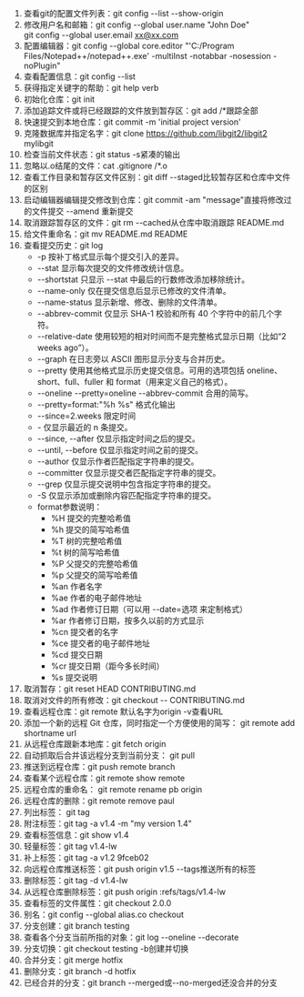1. 查看git的配置文件列表：git config --list --show-origin  
2. 修改用户名和邮箱：git config --global user.name "John Doe"  
                    git config --global user.email xx@xx.com
3. 配置编辑器：git config --global core.editor "'C:/Program Files/Notepad++/notepad++.exe' -multiInst -notabbar -nosession -noPlugin"  
4. 查看配置信息：git config --list  
5. 获得指定关键字的帮助：git help verb  
6. 初始化仓库：git init  
7. 添加追踪文件或将已经跟踪的文件放到暂存区：git add /*跟踪全部  
8. 快速提交到本地仓库：git commit -m 'initial project version'  
9. 克隆数据库并指定名字：git clone https://github.com/libgit2/libgit2 mylibgit  
10. 检查当前文件状态：git status    -s紧凑的输出
11. 忽略以.o结尾的文件：cat .gitignore /*.o   
12. 查看工作目录和暂存区文件区别：git diff    --staged比较暂存区和仓库中文件的区别  
13. 启动编辑器编辑提交修改到仓库：git commit    -am "message"直接将修改过的文件提交 --amend 重新提交  
14. 取消跟踪暂存区的文件：git rm    --cached从仓库中取消跟踪     README.md  
15. 给文件重命名：git mv README.md README  
16. 查看提交历史：git log    
	* -p 按补丁格式显示每个提交引入的差异。  
	* --stat 显示每次提交的文件修改统计信息。  
	* --shortstat 只显示 --stat 中最后的行数修改添加移除统计。  
    * --name-only 仅在提交信息后显示已修改的文件清单。  
	* --name-status 显示新增、修改、删除的文件清单。  
	* --abbrev-commit 仅显示 SHA-1 校验和所有 40 个字符中的前几个字符。  
	* --relative-date 使用较短的相对时间而不是完整格式显示日期（比如“2 weeks ago”）。  
	* --graph 在日志旁以 ASCII 图形显示分支与合并历史。  
	* --pretty 使用其他格式显示历史提交信息。可用的选项包括 oneline、short、full、fuller 和 format（用来定义自己的格式）。  
	* --oneline   --pretty=oneline --abbrev-commit 合用的简写。  
	* --pretty=format:"%h %s" 格式化输出  
	* --since=2.weeks 限定时间  
	* -<n> 仅显示最近的 n 条提交。  
	* --since, --after 仅显示指定时间之后的提交。  
	* --until, --before 仅显示指定时间之前的提交。  
	* --author 仅显示作者匹配指定字符串的提交。  
	* --committer 仅显示提交者匹配指定字符串的提交。  
    * --grep 仅显示提交说明中包含指定字符串的提交。  
	* -S 仅显示添加或删除内容匹配指定字符串的提交。  
	* format参数说明：  
		* %H 提交的完整哈希值  
		* %h 提交的简写哈希值  
		* %T 树的完整哈希值  
		* %t 树的简写哈希值  
		* %P 父提交的完整哈希值  
		* %p 父提交的简写哈希值  
		* %an 作者名字  
		* %ae 作者的电子邮件地址  
		* %ad 作者修订日期（可以用 --date=选项 来定制格式）  
		* %ar 作者修订日期，按多久以前的方式显示  
		* %cn 提交者的名字  
		* %ce 提交者的电子邮件地址  
		* %cd 提交日期  
		* %cr 提交日期（距今多长时间）  
		* %s 提交说明  
17. 取消暂存：git reset HEAD CONTRIBUTING.md  
18. 取消对文件的所有修改：git checkout -- CONTRIBUTING.md  
19. 查看远程仓库：git remote 默认名字为origin  -v查看URL  
20. 添加一个新的远程 Git 仓库，同时指定一个方便使用的简写： git remote add shortname url  
21. 从远程仓库跟新本地库：git fetch origin  
22. 自动抓取后合并该远程分支到当前分支： git pull  
23. 推送到远程仓库：git push remote branch  
24. 查看某个远程仓库：git remote show remote  
25. 远程仓库的重命名： git remote rename pb origin  
25. 远程仓库的删除：git remote remove paul  
26. 列出标签： git tag  
27. 附注标签：git tag -a v1.4 -m "my version 1.4"  
28. 查看标签信息：git show v1.4  
29. 轻量标签：git tag v1.4-lw  
30. 补上标签：git tag -a v1.2 9fceb02  
31. 向远程仓库推送标签：git push origin v1.5  --tags推送所有的标签  
32. 删除标签：git tag -d v1.4-lw  
33. 从远程仓库删除标签：git push origin :refs/tags/v1.4-lw  
34. 查看标签的文件属性：git checkout 2.0.0  
35. 别名：git config --global alias.co checkout  
36. 分支创建：git branch testing  
37. 查看各个分支当前所指的对象：git log --oneline --decorate  
38. 分支切换：git checkout testing -b创建并切换  
39. 合并分支：git merge hotfix  
40. 删除分支：git branch -d hotfix  
41. 已经合并的分支：git branch --merged或--no-merged还没合并的分支  






























